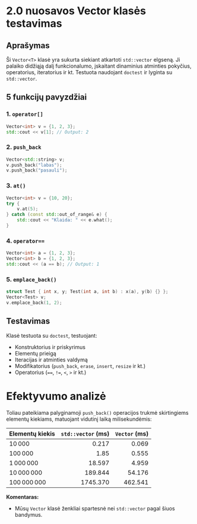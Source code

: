 # 2.0 nuosavos Vector klasės testavimas

## Aprašymas

Ši `Vector<T>` klasė yra sukurta siekiant atkartoti `std::vector` elgseną. Ji palaiko didžiąją dalį funkcionalumo, įskaitant dinaminius atminties pokyčius, operatorius, iteratorius ir kt. Testuota naudojant `doctest` ir lyginta su `std::vector`.

## 5 funkcijų pavyzdžiai

### 1. `operator[]`
```cpp
Vector<int> v = {1, 2, 3};
std::cout << v[1]; // Output: 2
```

### 2. `push_back`
```cpp
Vector<std::string> v;
v.push_back("labas");
v.push_back("pasauli");
```

### 3. `at()`
```cpp
Vector<int> v = {10, 20};
try {
    v.at(5);
} catch (const std::out_of_range& e) {
    std::cout << "Klaida: " << e.what();
}
```

### 4. `operator==`
```cpp
Vector<int> a = {1, 2, 3};
Vector<int> b = {1, 2, 3};
std::cout << (a == b); // Output: 1
```

### 5. `emplace_back()`
```cpp
struct Test { int x, y; Test(int a, int b) : x(a), y(b) {} };
Vector<Test> v;
v.emplace_back(1, 2);
```

## Testavimas

Klasė testuota su `doctest`, testuojant:
- Konstruktorius ir priskyrimus
- Elementų prieigą
- Iteracijas ir atminties valdymą
- Modifikatorius (`push_back`, `erase`, `insert`, `resize` ir kt.)
- Operatorius (`==`, `!=`, `<`, `>` ir kt.)

# Efektyvumo analizė

Toliau pateikiama palyginamoji `push_back()` operacijos trukmė skirtingiems elementų kiekiams, matuojant vidutinį laiką milisekundėmis:

| Elementų kiekis  | `std::vector` (ms) | `Vector` (ms) |
|------------------|--------------------:|--------------:|
| 10 000           | 0.217               | 0.069         |
| 100 000          | 1.85                | 0.555         |
| 1 000 000        | 18.597              | 4.959         |
| 10 000 000       | 189.844             | 54.176        |
| 100 000 000      | 1745.370            | 462.541       |

**Komentaras:**
- Mūsų `Vector` klasė ženkliai spartesnė nei `std::vector` pagal šiuos bandymus.

